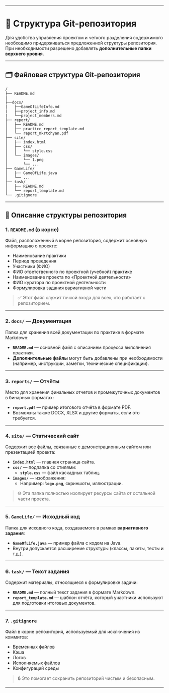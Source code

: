 
---

# 🧾 Структура Git-репозитория

Для удобства управления проектом и четкого разделения содержимого необходимо придерживаться предложенной структуры репозитория.  
При необходимости разрешено добавлять **дополнительные папки верхнего уровня**.

---

## 🗂️ Файловая структура Git-репозитория

```
/
├── README.md
|
├──docs/
|   ├──GameOfLifeInfo.md
|   ├──project_info.md
|   └──project_members.md
├── report/
│   ├── README.md
│   ├── practice_report_template.md
│   └── report_mkrtchyan.pdf
├── site/
│   ├── index.html
│   ├── css/
│   │   └── style.css
│   └── images/
│       └── 1.png
│       └── ...
├── GameLife/
│   ├── GameOfLife.java
│   └── ...
├── task/
│   ├── README.md
│   └── report_template.md
└── .gitignore
```

---

## 📌 Описание структуры репозитория

### **1. `README.md` (в корне)**
Файл, расположенный в корне репозитория, содержит основную информацию о проекте:
- Наименование практики  
- Период проведения  
- Участники (ФИО)  
- ФИО ответственного по проектной (учебной) практике  
- Наименование проекта по «Проектной деятельности»  
- ФИО куратора по проектной деятельности  
- Формулировка задания вариативной части  

> ✅ Этот файл служит точкой входа для всех, кто работает с репозиторием.

---

### **2. `docs/` — Документация**
Папка для хранения всей документации по практике в формате Markdown:
- **`README.md`** — основной файл с описанием процесса выполнения практики.
- **Дополнительные файлы** могут быть добавлены при необходимости (например, инструкции, заметки, технические спецификации).

---

### **3. `reports/` — Отчёты**
Место для хранения финальных отчетов и промежуточных документов в бинарных форматах:
- **`report.pdf`** — пример итогового отчёта в формате PDF.
- Возможны также DOCX, XLSX и другие форматы, если это требуется.

---

### **4. `site/` — Статический сайт**
Содержит все файлы, связанные с демонстрационным сайтом или презентацией проекта:
- **`index.html`** — главная страница сайта.
- **`css/`** — подпапка со стилями:
  - **`style.css`** — файл каскадных таблиц.
- **`images/`** — изображения:
  - Например: **`logo.png`**, скриншоты, иллюстрации.

> 🌐 Эта папка полностью изолирует ресурсы сайта от остальной части проекта.

---

### **5. `GameLife/` — Исходный код**
Папка для исходного кода, создаваемого в рамках **вариативного задания**:
- **`GameOfLife.java`** — пример файла с кодом на Java.
- Внутри допускается расширение структуры (классы, пакеты, тесты и т.д.).

---

### **6. `task/` — Текст задания**
Содержит материалы, относящиеся к формулировке задачи:
- **`README.md`** — полный текст задания в формате Markdown.
- **`report_template.md`** — шаблон отчёта, который участники используют для подготовки итоговых документов.

---

### **7. `.gitignore`**
Файл в корне репозитория, используемый для исключения из коммитов:
- Временных файлов  
- Кэша  
- Логов  
- Исполняемых файлов  
- Конфигураций среды  

> 🔒 Это помогает сохранить репозиторий чистым и безопасным.

---

